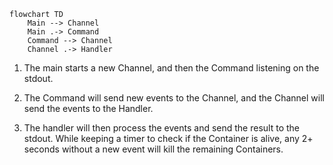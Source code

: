 ```mermaid
flowchart TD
    Main --> Channel
    Main .-> Command
    Command --> Channel
    Channel .-> Handler
```

1. The main starts a new Channel, and then the Command listening on the stdout.

1. The Command will send new events to the Channel, and the Channel will send the events to the
Handler.

1. The handler will then process the events and send the result to the stdout. While keeping a timer to check if the Container is alive, any 2+ seconds without a new event will kill the remaining Containers.
